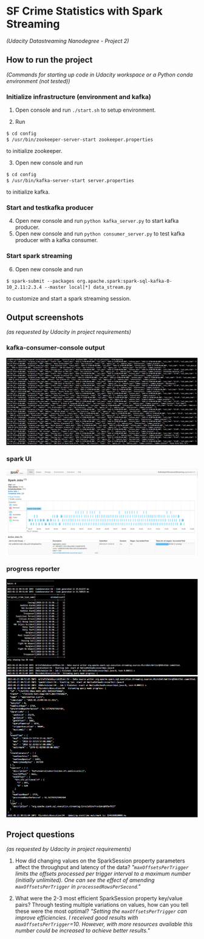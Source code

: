 # SF Crime Statistics with Spark Streaming
*(Udacity Datastreaming Nanodegree - Project 2)*

## How to run the project
*(Commands for starting up code in Udacity workspace or a Python conda environment (not tested))*

### Initialize infrastructure (environment and kafka)

1) Open console and run `./start.sh` to setup environment.

2) Run

``` 
$ cd config
$ /usr/bin/zookeeper-server-start zookeeper.properties
```
to initialize zookeeper.

3) Open new console and run 
``` 
$ cd config
$ /usr/bin/kafka-server-start server.properties
```
to initialize kafka.

### Start and testkafka producer
4) Open new console and run `python kafka_server.py` to start kafka producer.
5) Open new console and run `python consumer_server.py` to test kafka producer with a kafka consumer.

### Start spark streaming
6) Open new console and run
```
$ spark-submit --packages org.apache.spark:spark-sql-kafka-0-10_2.11:2.3.4 --master local[*] data_stream.py
```
to customize and start a spark streaming session.

## Output screenshots
*(as requested by Udacity in project requirements)*

### kafka-consumer-console output
![alt text](https://github.com/Wolfgang90/dsn_sfc/blob/main/images/cli_consumer_screenshot.PNG "kafka-consumer-console output")

### spark UI
![alt text](https://github.com/Wolfgang90/dsn_sfc/blob/main/images/spark_ui.PNG "spark UI")

### progress reporter
![alt text](https://github.com/Wolfgang90/dsn_sfc/blob/main/images/micro_batch_screenshot1.PNG "progress reporter")
![alt text](https://github.com/Wolfgang90/dsn_sfc/blob/main/images/micro_batch_screenshot2.PNG "progress reporter")

## Project questions
*(as requested by Udacity in project requirements)*
1) How did changing values on the SparkSession property parameters affect the throughput and latency of the data?
*"`maxOffsetsPerTrigger` limits the offsets processed per trigger interval to a maximum number (initially unlimited). One can see the effect of amending `maxOffsetsPerTrigger` in `processedRowsPerSecond`."* 

2) What were the 2-3 most efficient SparkSession property key/value pairs? Through testing multiple variations on values, how can you tell these were the most optimal?
*"Setting the `maxOffsetsPerTrigger` can improve efficiencies. I received good results with `maxOffsetsPerTrigger`=10. However, with more resources available this number could be increased to achieve better results."*
